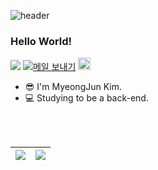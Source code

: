 ![header](https://capsule-render.vercel.app/api?type=rect&color=000000&height=150&section=header&text=chorongs&fontColor=ffffff&fontSize=70&animation=fadeIn&fontAlignY=55)
### Hello World!

<p>
  <a href="https://github.com/chorongs"><img src="https://hits.seeyoufarm.com/api/count/incr/badge.svg?url=https%3A%2F%2Fgithub.com%2Fyujleee&count_bg=%23000000&title_bg=%23000000&icon=github.svg&icon_color=%23E7E7E7&title=GitHub&edge_flat=false)"/></a>
  <a href="mailto:charmblues@gmail.com"><img src="https://img.shields.io/badge/Gmail-EA4335?style=flat-square&amp;logo=Gmail&amp;logoColor=white" alt="메일 보내기"/></a>
  <a href="https://maengjun.tistory.com/"><img height="20px" src="https://github-readme-tistory-card.vercel.app/api/badge?name=Tistory&theme=%7Bdefault%7D" alt="Tistory&#39;s Badge"></a>

* 😎 I'm MyeongJun Kim.
* 💻 Studying to be a back-end.
</p>


<br/>
<br/>

<table>
  <thead>
    <tr>
      <th>
          <a href="https://github.com/anuraghazra/github-readme-stats">
            <img align="center" src="https://github-readme-stats.vercel.app/api/top-langs/?username=yujleee&layout=compact&hide_border=true" />
        </a>
      </th>
      <th>
        <a href="https://github.com/anuraghazra/github-readme-stats">
         <img align="center" src="https://github-readme-stats.vercel.app/api?username=yujleee&theme=buefy&show_icons=true&hide_border=true" />
        </a>
      </th>
    </tr>
  </thead>
</table>

